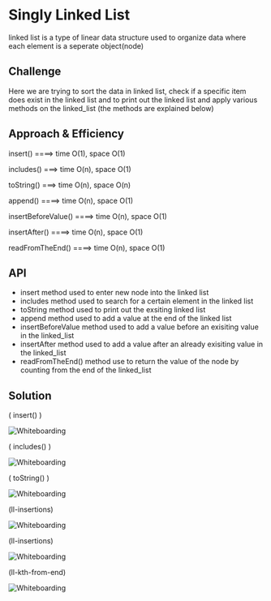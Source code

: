 # Singly Linked List
<!-- Short summary or background information -->
linked list is a type of linear data structure used to organize data where each element is a seperate object(node)

## Challenge
<!-- Description of the challenge -->
Here we are trying to sort the data in linked list, check if a specific item does exist in the linked list and to print out the linked list and apply various methods on the linked_list (the methods are explained below)

## Approach & Efficiency
<!-- What approach did you take? Why? What is the Big O space/time for this approach? -->
insert() ====> time O(1), space O(1)

includes() ===> time O(n), space O(1)

toString() ===> time O(n), space O(n)

append() ====> time O(n), space O(1)

insertBeforeValue() ====> time O(n), space O(1)

insertAfter() ====> time O(n), space O(1)

readFromTheEnd() ====> time O(n), space O(1)


## API
<!-- Description of each method publicly available to your Linked List -->
* insert method used to enter new node  into the linked list 
* includes method used to search for a certain element in the linked list
* toString method used to print out the exsiting linked list
* append method used to add a value at the end of the linked list 
* insertBeforeValue method used to add a value before an exisiting value in the linked_list
* insertAfter method used to add a value after an already exisiting value in the linked_list
* readFromTheEnd() method use to return the value of the node by counting from the end of the linked_list

## Solution
<!-- Embedded whiteboard image -->
( insert() )

![Whiteboarding](./../../assets/linkedlistInsert.jpg)

( includes() )

![Whiteboarding](./../../assets/linkedlistIncludes.jpg)

( toString() )

![Whiteboarding](./../../assets/LinkedlistToString.jpg)

(ll-insertions)

![Whiteboarding](./../../assets/linkedlistclass06(1).jpg)

(ll-insertions)

![Whiteboarding](./../../assets/linkedlistclass06(2).jpg)

(ll-kth-from-end)

![Whiteboarding](./../../assets/linkedlistclass07FromTheEnd.jpg)

